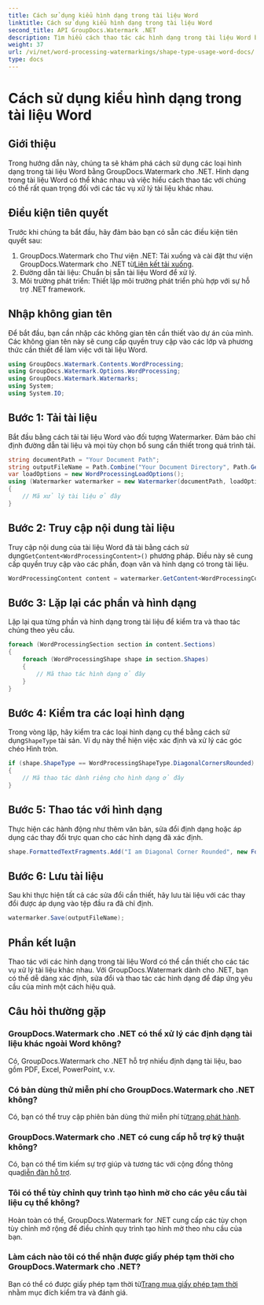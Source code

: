 ```yaml
---
title: Cách sử dụng kiểu hình dạng trong tài liệu Word
linktitle: Cách sử dụng kiểu hình dạng trong tài liệu Word
second_title: API GroupDocs.Watermark .NET
description: Tìm hiểu cách thao tác các hình dạng trong tài liệu Word bằng GroupDocs.Watermark cho .NET. Hướng dẫn này cung cấp hướng dẫn để xử lý tài liệu hiệu quả.
weight: 37
url: /vi/net/word-processing-watermarkings/shape-type-usage-word-docs/
type: docs
---
```

# Cách sử dụng kiểu hình dạng trong tài liệu Word

## Giới thiệu
Trong hướng dẫn này, chúng ta sẽ khám phá cách sử dụng các loại hình dạng trong tài liệu Word bằng GroupDocs.Watermark cho .NET. Hình dạng trong tài liệu Word có thể khác nhau và việc hiểu cách thao tác với chúng có thể rất quan trọng đối với các tác vụ xử lý tài liệu khác nhau.
## Điều kiện tiên quyết
Trước khi chúng ta bắt đầu, hãy đảm bảo bạn có sẵn các điều kiện tiên quyết sau:
1.  GroupDocs.Watermark cho Thư viện .NET: Tải xuống và cài đặt thư viện GroupDocs.Watermark cho .NET từ[Liên kết tải xuống](https://releases.groupdocs.com/Watermark/net/).
2. Đường dẫn tài liệu: Chuẩn bị sẵn tài liệu Word để xử lý.
3. Môi trường phát triển: Thiết lập môi trường phát triển phù hợp với sự hỗ trợ .NET framework.

## Nhập không gian tên
Để bắt đầu, bạn cần nhập các không gian tên cần thiết vào dự án của mình. Các không gian tên này sẽ cung cấp quyền truy cập vào các lớp và phương thức cần thiết để làm việc với tài liệu Word.
```csharp
using GroupDocs.Watermark.Contents.WordProcessing;
using GroupDocs.Watermark.Options.WordProcessing;
using GroupDocs.Watermark.Watermarks;
using System;
using System.IO;
```
## Bước 1: Tải tài liệu
Bắt đầu bằng cách tải tài liệu Word vào đối tượng Watermarker. Đảm bảo chỉ định đường dẫn tài liệu và mọi tùy chọn bổ sung cần thiết trong quá trình tải.
```csharp
string documentPath = "Your Document Path";
string outputFileName = Path.Combine("Your Document Directory", Path.GetFileName(documentPath));
var loadOptions = new WordProcessingLoadOptions();
using (Watermarker watermarker = new Watermarker(documentPath, loadOptions))
{
    // Mã xử lý tài liệu ở đây
}
```
## Bước 2: Truy cập nội dung tài liệu
 Truy cập nội dung của tài liệu Word đã tải bằng cách sử dụng`GetContent<WordProcessingContent>()` phương pháp. Điều này sẽ cung cấp quyền truy cập vào các phần, đoạn văn và hình dạng có trong tài liệu.
```csharp
WordProcessingContent content = watermarker.GetContent<WordProcessingContent>();
```
## Bước 3: Lặp lại các phần và hình dạng
Lặp lại qua từng phần và hình dạng trong tài liệu để kiểm tra và thao tác chúng theo yêu cầu.
```csharp
foreach (WordProcessingSection section in content.Sections)
{
    foreach (WordProcessingShape shape in section.Shapes)
    {
        // Mã thao tác hình dạng ở đây
    }
}
```
## Bước 4: Kiểm tra các loại hình dạng
Trong vòng lặp, hãy kiểm tra các loại hình dạng cụ thể bằng cách sử dụng`ShapeType` tài sản. Ví dụ này thể hiện việc xác định và xử lý các góc chéo Hình tròn.
```csharp
if (shape.ShapeType == WordProcessingShapeType.DiagonalCornersRounded)
{
    // Mã thao tác dành riêng cho hình dạng ở đây
}
```
## Bước 5: Thao tác với hình dạng
Thực hiện các hành động như thêm văn bản, sửa đổi định dạng hoặc áp dụng các thay đổi trực quan cho các hình dạng đã xác định.
```csharp
shape.FormattedTextFragments.Add("I am Diagonal Corner Rounded", new Font("Calibri", 8, FontStyle.Bold), Color.Red, Color.Aqua);
```
## Bước 6: Lưu tài liệu
Sau khi thực hiện tất cả các sửa đổi cần thiết, hãy lưu tài liệu với các thay đổi được áp dụng vào tệp đầu ra đã chỉ định.
```csharp
watermarker.Save(outputFileName);
```

## Phần kết luận
Thao tác với các hình dạng trong tài liệu Word có thể cần thiết cho các tác vụ xử lý tài liệu khác nhau. Với GroupDocs.Watermark dành cho .NET, bạn có thể dễ dàng xác định, sửa đổi và thao tác các hình dạng để đáp ứng yêu cầu của mình một cách hiệu quả.
## Câu hỏi thường gặp
### GroupDocs.Watermark cho .NET có thể xử lý các định dạng tài liệu khác ngoài Word không?
Có, GroupDocs.Watermark cho .NET hỗ trợ nhiều định dạng tài liệu, bao gồm PDF, Excel, PowerPoint, v.v.
### Có bản dùng thử miễn phí cho GroupDocs.Watermark cho .NET không?
 Có, bạn có thể truy cập phiên bản dùng thử miễn phí từ[trang phát hành](https://releases.groupdocs.com/).
### GroupDocs.Watermark cho .NET có cung cấp hỗ trợ kỹ thuật không?
 Có, bạn có thể tìm kiếm sự trợ giúp và tương tác với cộng đồng thông qua[diễn đàn hỗ trợ](https://forum.groupdocs.com/c/watermark/19).
### Tôi có thể tùy chỉnh quy trình tạo hình mờ cho các yêu cầu tài liệu cụ thể không?
Hoàn toàn có thể, GroupDocs.Watermark for .NET cung cấp các tùy chọn tùy chỉnh mở rộng để điều chỉnh quy trình tạo hình mờ theo nhu cầu của bạn.
### Làm cách nào tôi có thể nhận được giấy phép tạm thời cho GroupDocs.Watermark cho .NET?
 Bạn có thể có được giấy phép tạm thời từ[Trang mua giấy phép tạm thời](https://purchase.groupdocs.com/temporary-license/) nhằm mục đích kiểm tra và đánh giá.